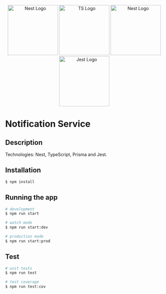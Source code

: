 <p align="center">
  <a href="http://nestjs.com/" target="blank"><img src="https://nestjs.com/img/logo-small.svg" width="160" alt="Nest Logo" /></a>
  <a href="http://www.typescriptlang.org/" target="blank"><img src="https://cdn.icon-icons.com/icons2/2415/PNG/512/typescript_original_logo_icon_146317.png" width="160" alt="TS Logo" /></a>
  <a href="https://www.prisma.io/" target="blank"><img src="https://cdn.worldvectorlogo.com/logos/prisma-3.svg" width="160" alt="Nest Logo" /></a>
  <a href="http://jestjs.io/" target="blank"><img src="https://cdn.freebiesupply.com/logos/large/2x/jest-logo-png-transparent.png" width="160" alt="Jest Logo" /></a>
</p>

# Notification Service

## Description

Technologies: Nest, TypeScript, Prisma and Jest.

## Installation

```bash
$ npm install
```

## Running the app

```bash
# development
$ npm run start

# watch mode
$ npm run start:dev

# production mode
$ npm run start:prod
```

## Test

```bash
# unit tests
$ npm run test

# test coverage
$ npm run test:cov
```
